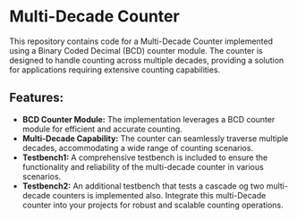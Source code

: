# Multi-Decade Counter

This repository contains code for a Multi-Decade Counter implemented using a Binary Coded Decimal (BCD) counter module.
The counter is designed to handle counting across multiple decades, providing a solution for applications requiring extensive counting capabilities.

## Features:
- **BCD Counter Module:** The implementation leverages a BCD counter module for efficient and accurate counting.
- **Multi-Decade Capability:** The counter can seamlessly traverse multiple decades, accommodating a wide range of counting scenarios.
- **Testbench1:** A comprehensive testbench is included to ensure the functionality and reliability of the multi-decade counter in various scenarios.
- **Testbench2:** An additional testbench that tests a cascade og two multi-decade counters is implemented also.
Integrate this multi-Decade counter into your projects for robust and scalable counting operations.
